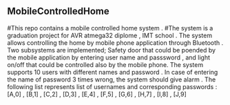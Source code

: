 ## MobileControlledHome
#This repo contains a mobile controlled home system .
#The system is a graduation project for AVR atmega32 diplome , IMT school .
The system allows controlling the home by mobile phone application through Bluetooth . Two subsystems are implemented; Safety door that could be poended by the mobile application by entering user name and passsword , and light on/off that could be controlled also by the mobile phone.
The system supports 10 users with different names and password .
In case of entering the name of password 3 times wrong, the system should give alarm .
The following list represents list of usernames and corresponding passwords :
    [A,0] , [B,1] , [C,2] , [D,3] , [E,4] , [F,5] , [G,6] , [H,7] , [I,8] , [J,9] 
